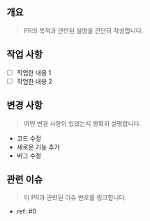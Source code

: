 ## 개요

> PR의 목적과 관련된 설명을 간단히 작성합니다.

## 작업 사항

- [ ] 작업한 내용 1
- [ ] 작업한 내용 2

## 변경 사항

> 어떤 변경 사항이 있었는지 명확히 설명합니다.

- 코드 수정
- 새로운 기능 추가
- 버그 수정

## 관련 이슈

> 이 PR과 관련된 이슈 번호를 링크합니다.

- ref: #0
